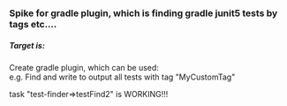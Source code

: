 ### Spike for gradle plugin, which is finding gradle junit5 tests by tags etc....

##### Target is:  
Create gradle plugin, which can be used:  
e.g. Find and write to output all tests with tag "MyCustomTag"


task  "test-finder=>testFind2" is WORKING!!!